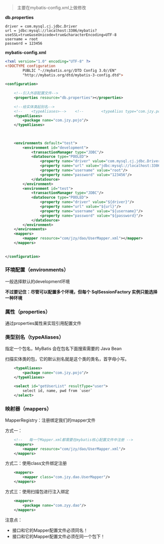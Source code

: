 >主要在mybatis-config.xml上做修改

**db.properties**
```properties
driver = com.mysql.cj.jdbc.Driver  
url = jdbc:mysql://localhost:3306/mybatis?useSSL=true&useUnicode=true&characterEncoding=UTF-8  
username = root  
password = 123456
```


**mybatis-config.xml**
```xml
<?xml version="1.0" encoding="UTF-8" ?>  
<!DOCTYPE configuration  
        PUBLIC "-//mybatis.org//DTD Config 3.0//EN"  
        "http://mybatis.org/dtd/mybatis-3-config.dtd">  
  
<configuration>  
  
    <!--引入外部配置文件-->  
    <properties resource="db.properties"></properties>  
  
    <!--给实体类起别名-->  
    <!--    <typeAliases>-->    <!--        <typeAlias type="com.jzy.pojo.User" alias="User"></typeAlias>-->    <!--    </typeAliases>-->  
    <typeAliases>  
        <package name="com.jzy.pojo"/>  
    </typeAliases>  
  
  
  
    <environments default="test">  
        <environment id="development">  
            <transactionManager type="JDBC"/>  
            <dataSource type="POOLED">  
                <property name="driver" value="com.mysql.cj.jdbc.Driver"/>  
                <property name="url" value="jdbc:mysql://localhost:3306/mybatis?useSSL=true&amp;useUnicode=true&amp;characterEncoding=UTF-8"/>  
                <property name="username" value="root"/>  
                <property name="password" value="123456"/>  
            </dataSource>  
        </environment>  
        <environment id="test">  
            <transactionManager type="JDBC"/>  
            <dataSource type="POOLED">  
                <property name="driver" value="${driver}"/>  
                <property name="url" value="${url}"/>  
                <property name="username" value="${username}"/>  
                <property name="password" value="${password}"/>  
            </dataSource>  
        </environment>  
    </environments>  
    <mappers>  
        <mapper resource="com/jzy/dao/UserMapper.xml"></mapper>  
    </mappers>  
  
  
</configuration>
```


### 环境配置（environments）

一般选择默认的development环境

**不过要记住：尽管可以配置多个环境，但每个 SqlSessionFactory 实例只能选择一种环境**



### 属性（properties）

通过properties属性来实现引用配置文件


### 类型别名（typeAliases）
指定一个包名，MyBatis 会在包名下面搜索需要的 Java Bean

扫描实体类的包，它的默认别名就是这个类的类名，首字母小写。

```xml
    <typeAliases>
        <package name="com.jzy.pojo"/>
    </typeAliases>
```

```xml
    <select id="getUserList" resultType="user">
        select id, name, pwd from `user`
    </select>
```

### 映射器（mappers）

MapperRegistry：注册绑定我们的mapper文件

方式一：

```xml
    <!--   每一个Mapper.xml都需要在mybatis核心配置文件中注册 -->
    <mappers>
        <mapper resource="com/jzy/dao/UserMapper.xml"/>
    </mappers>
```

方式二：使用class文件绑定注册

```xml
    <mappers>
        <mapper class="com.jzy.dao.UserMapper"/>
    </mappers>
```

方式三：使用扫描包进行注入绑定

```xml
    <mappers>
        <package name="com.zyy.dao"/>
    </mappers>
```

注意点：
- 接口和它的Mapper配置文件必须同名！
- 接口和它的Mapper配置文件必须在同一个包下！
